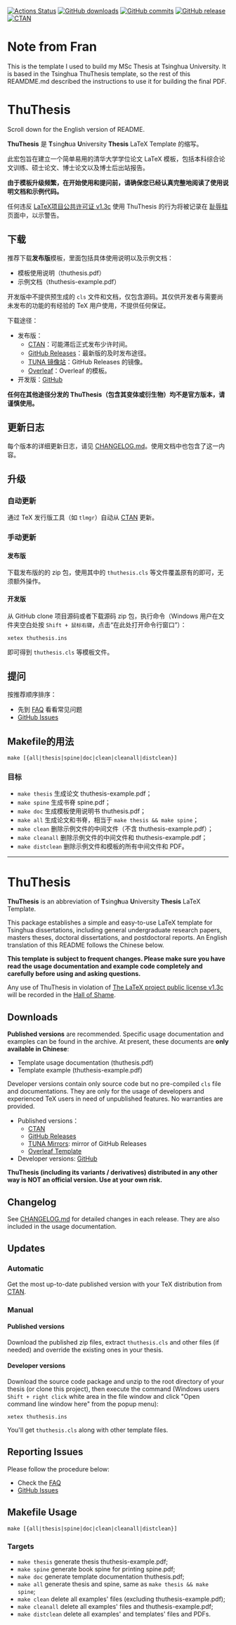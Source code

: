 [![Actions Status](https://github.com/tuna/thuthesis/workflows/Test/badge.svg)](https://github.com/tuna/thuthesis/actions)
[![GitHub downloads](https://img.shields.io/github/downloads/tuna/thuthesis/total)](https://github.com/tuna/thuthesis/releases)
[![GitHub commits](https://img.shields.io/github/commits-since/tuna/thuthesis/latest)](https://github.com/tuna/thuthesis/commits/master)
[![GitHub release](https://img.shields.io/github/v/release/tuna/thuthesis)](https://github.com/tuna/thuthesis/releases/latest)
[![CTAN](https://img.shields.io/ctan/v/thuthesis)](https://www.ctan.org/pkg/thuthesis)

# Note from Fran
This is the template I used to build my MSc Thesis at Tsinghua University. 
It is based in the Tsinghua ThuThesis template, so the rest of this REAMDME.md described the instructions to use it for building the final PDF.

# ThuThesis

Scroll down for the English version of README.

**ThuThesis** 是 **T**sing**h**ua **U**niversity **Thesis** LaTeX Template 的缩写。

此宏包旨在建立一个简单易用的清华大学学位论文 LaTeX 模板，包括本科综合论文训练、硕士论文、博士论文以及博士后出站报告。

**由于模板升级频繁，在开始使用和提问前，请确保您已经认真完整地阅读了使用说明文档和示例代码。**

任何违反 [LaTeX项目公共许可证 v1.3c](https://www.latex-project.org/lppl/lppl-1-3c/) 使用 ThuThesis 的行为将被记录在 [耻辱柱](https://github.com/tuna/thuthesis/issues/754) 页面中，以示警告。

## 下载

推荐下载**发布版**模板，里面包括具体使用说明以及示例文档：

* 模板使用说明（thuthesis.pdf）
* 示例文档（thuthesis-example.pdf）

开发版中不提供预生成的 `cls` 文件和文档，仅包含源码。其仅供开发者与需要尚未发布的功能的有经验的 TeX 用户使用，不提供任何保证。

下载途径：

* 发布版：
  * [CTAN](https://www.ctan.org/pkg/thuthesis)：可能滞后正式发布少许时间。
  * [GitHub Releases](https://github.com/tuna/thuthesis/releases)：最新版的及时发布途径。
  * [TUNA 镜像站](https://mirrors.tuna.tsinghua.edu.cn/github-release/tuna/thuthesis/)：GitHub Releases 的镜像。
  * [Overleaf](https://www.overleaf.com/latex/templates/thuthesis-tsinghua-university-thesis-latex-template/wddqnwbyhtnk)：Overleaf 的模板。
* 开发版：[GitHub](https://github.com/tuna/thuthesis)

**任何在其他途径分发的 ThuThesis（包含其变体或衍生物）均不是官方版本，请谨慎使用。**

## 更新日志

每个版本的详细更新日志，请见 [CHANGELOG.md](CHANGELOG.md)。使用文档中也包含了这一内容。

## 升级
### 自动更新
通过 TeX 发行版工具（如 `tlmgr`）自动从 [CTAN](https://www.ctan.org/pkg/thuthesis) 更新。

### 手动更新

#### 发布版

下载发布版的的 zip 包，使用其中的 `thuthesis.cls` 等文件覆盖原有的即可，无须额外操作。

#### 开发版

从 GitHub clone 项目源码或者下载源码 zip 包，执行命令（Windows 用户在文件夹空白处按 `Shift + 鼠标右键`，点击“在此处打开命令行窗口”）：

```shell
xetex thuthesis.ins
```

即可得到 `thuthesis.cls` 等模板文件。

## 提问
按推荐顺序排序：

* 先到 [FAQ](https://github.com/tuna/thuthesis/wiki/FAQ) 看看常见问题
* [GitHub Issues](https://github.com/tuna/thuthesis/issues)

## Makefile的用法

```shell
make [{all|thesis|spine|doc|clean|cleanall|distclean}]
```

### 目标
* `make thesis`    生成论文 thuthesis-example.pdf；
* `make spine`     生成书脊 spine.pdf；
* `make doc`       生成模板使用说明书 thuthesis.pdf；
* `make all`       生成论文和书脊，相当于 `make thesis && make spine`；
* `make clean`     删除示例文件的中间文件（不含 thuthesis-example.pdf）；
* `make cleanall`  删除示例文件的中间文件和 thuthesis-example.pdf；
* `make distclean` 删除示例文件和模板的所有中间文件和 PDF。

---

# ThuThesis

**ThuThesis** is an abbreviation of **T**sing**h**ua **U**niversity **Thesis** LaTeX Template.

This package establishes a simple and easy-to-use LaTeX template for Tsinghua dissertations, including general undergraduate research papers, masters theses, doctoral dissertations, and postdoctoral reports. An English translation of this README follows the Chinese below.

**This template is subject to frequent changes. Please make sure you have read the usage documentation and example code completely and carefully before using and asking questions.**

Any use of ThuThesis in violation of [The LaTeX project public license v1.3c](https://www.latex-project.org/lppl/lppl-1-3c/) will be recorded in the [Hall of Shame](https://github.com/tuna/thuthesis/issues/754).

## Downloads

**Published versions** are recommended. Specific usage documentation and examples can be found in the archive. At present, these documents are <b>only available in Chinese</b>:
* Template usage documentation (thuthesis.pdf)
* Template example (thuthesis-example.pdf)

Developer versions contain only source code but no pre-compiled `cls` file and documentations. They are only for the usage of developers and experienced TeX users in need of unpublished features. No warranties are provided.

* Published versions：
  * [CTAN](https://www.ctan.org/pkg/thuthesis)
  * [GitHub Releases](https://github.com/tuna/thuthesis/releases)
  * [TUNA Mirrors](https://mirrors.tuna.tsinghua.edu.cn/github-release/tuna/thuthesis/): mirror of GitHub Releases
  * [Overleaf Template](https://www.overleaf.com/latex/templates/thuthesis-tsinghua-university-thesis-latex-template/wddqnwbyhtnk)
* Developer versions: [GitHub](https://github.com/tuna/thuthesis)

**ThuThesis (including its variants / derivatives) distributed in any other way is NOT an official version. Use at your own risk.**

## Changelog

See [CHANGELOG.md](CHANGELOG.md) for detailed changes in each release. They are also included in the usage documentation.

## Updates
### Automatic
Get the most up-to-date published version with your TeX distribution from [CTAN](https://www.ctan.org/pkg/thuthesis).

### Manual

#### Published versions

Download the published zip files, extract `thuthesis.cls` and other files (if needed) and override the existing ones in your thesis.

#### Developer versions

Download the source code package and unzip to the root directory of your thesis (or clone this project), then execute the command (Windows users `Shift + right click` white area in the file window and click "Open command line window here" from the popup menu):

```shell
xetex thuthesis.ins
```

You'll get `thuthesis.cls` along with other template files.

## Reporting Issues
Please follow the procedure below:

* Check the [FAQ](https://github.com/tuna/thuthesis/wiki/FAQ)
* [GitHub Issues](https://github.com/tuna/thuthesis/issues)

## Makefile Usage

```shell
make [{all|thesis|spine|doc|clean|cleanall|distclean}]
```

### Targets
* `make thesis`    generate thesis thuthesis-example.pdf;
* `make spine`     generate book spine for printing spine.pdf;
* `make doc`       generate template documentation thuthesis.pdf;
* `make all`       generate thesis and spine, same as `make thesis && make spine`;
* `make clean`     delete all examples' files (excluding thuthesis-example.pdf);
* `make cleanall`  delete all examples' files and thuthesis-example.pdf;
* `make distclean` delete all examples' and templates' files and PDFs.
